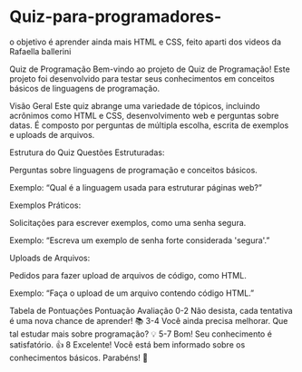 # Quiz-para-programadores-
o objetivo é aprender ainda mais HTML e CSS, feito aparti dos videos da Rafaella ballerini 

Quiz de Programação
Bem-vindo ao projeto de Quiz de Programação! Este projeto foi desenvolvido para testar seus conhecimentos em conceitos básicos de linguagens de programação.

Visão Geral
Este quiz abrange uma variedade de tópicos, incluindo acrônimos como HTML e CSS, desenvolvimento web e perguntas sobre datas. É composto por perguntas de múltipla escolha, escrita de exemplos e uploads de arquivos.

Estrutura do Quiz
Questões Estruturadas:

Perguntas sobre linguagens de programação e conceitos básicos.

Exemplo: “Qual é a linguagem usada para estruturar páginas web?”

Exemplos Práticos:

Solicitações para escrever exemplos, como uma senha segura.

Exemplo: “Escreva um exemplo de senha forte considerada 'segura'.”

Uploads de Arquivos:

Pedidos para fazer upload de arquivos de código, como HTML.

Exemplo: “Faça o upload de um arquivo contendo código HTML.”

Tabela de Pontuações
Pontuação	Avaliação
0-2	Não desista, cada tentativa é uma nova chance de aprender! 📚
3-4	Você ainda precisa melhorar. Que tal estudar mais sobre programação? 💡
5-7	Bom! Seu conhecimento é satisfatório. 👍
8	Excelente! Você está bem informado sobre os conhecimentos básicos. Parabéns! 🎉

